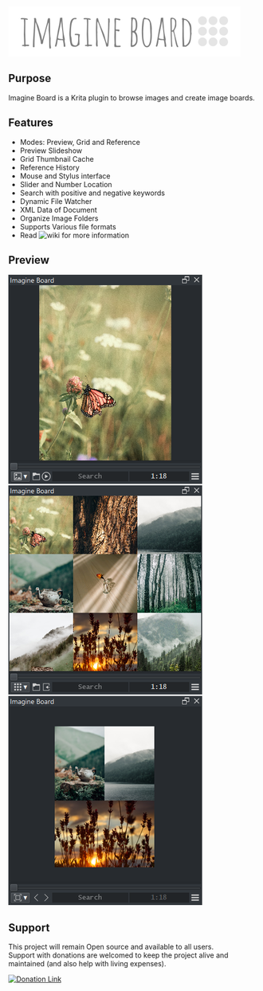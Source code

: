 ![Picture](https://github.com/EyeOdin/imagine_board/blob/main/imagine_board/LOGO/imagine_board_logo_S.png)

## Purpose

Imagine Board is a Krita plugin to browse images and create image boards.


## Features
* Modes: Preview, Grid and Reference
* Preview Slideshow
* Grid Thumbnail Cache
* Reference History
* Mouse and Stylus interface
* Slider and Number Location
* Search with positive and negative keywords
* Dynamic File Watcher
* XML Data of Document
* Organize Image Folders
* Supports Various file formats
* Read ![wiki](https://github.com/EyeOdin/imagine_board/wiki) for more information


## Preview
![Picture](https://github.com/EyeOdin/imagine_board/blob/main/imagine_board/PREVIEWS/imagine_board_001.png)
![Picture](https://github.com/EyeOdin/imagine_board/blob/main/imagine_board/PREVIEWS/imagine_board_002.png)
![Picture](https://github.com/EyeOdin/imagine_board/blob/main/imagine_board/PREVIEWS/imagine_board_003.png)


## Support
This project will remain Open source and available to all users.\
Support with donations are welcomed to keep the project alive and maintained (and also help with living expenses).

<a href="https://www.paypal.com/donate/?hosted_button_id=9FARNUYBC9R3J">
  <img src="https://pics.paypal.com/00/s/NjA2OWU0ZmEtNjQ4MC00MWZhLTk5YzctM2VhZDA1MzgyMDQ0/file.PNG" width="200" alt="Donation Link">
</a>
